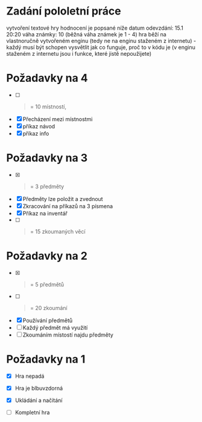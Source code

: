 # Zadání pololetní práce
vytvoření textové hry
hodnocení je popsané níže
datum odevzdání: 15.1 20:20
váha známky: 10 (běžná váha známek je 1 - 4)
hra běží na vlastnoručně vytvořeném enginu (tedy ne na enginu staženém z internetu) - každý musí být schopen vysvětlit jak co funguje, proč to v kódu je (v enginu staženém z internetu jsou i funkce, které jistě nepoužijete)
 
# Požadavky na 4
- [ ] >= 10 místností,
- [x] Přecházení mezi místnostmi
- [x] příkaz návod
- [x] příkaz info

# Požadavky na 3
- [x] >= 3 předměty
- [x] Předměty lze položit a zvednout
- [x] Zkracování na příkazů na 3 písmena
- [x] Příkaz na inventář
- [ ] >= 15 zkoumaných věcí

# Požadavky na 2
- [x] >= 5 předmětů
- [ ] >= 20 zkoumání
- [x] Používání předmětů
- [ ] Každý předmět má využití
- [ ] Zkoumáním místostí najdu předměty

# Požadavky na 1
- [x] Hra nepadá
- [x] Hra je blbuvzdorná
- [x] Ukládání a načítání
- [ ] Kompletní hra

